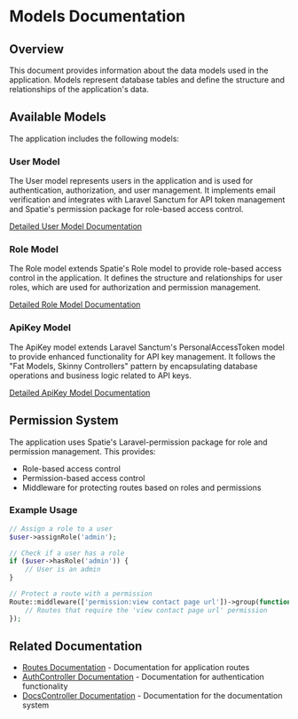 # Models Documentation

## Overview
This document provides information about the data models used in the application. Models represent database tables and define the structure and relationships of the application's data.

## Available Models
The application includes the following models:

### User Model
The User model represents users in the application and is used for authentication, authorization, and user management. It implements email verification and integrates with Laravel Sanctum for API token management and Spatie's permission package for role-based access control.

[Detailed User Model Documentation](Models/User.md)

### Role Model
The Role model extends Spatie's Role model to provide role-based access control in the application. It defines the structure and relationships for user roles, which are used for authorization and permission management.

[Detailed Role Model Documentation](Models/Role.md)

### ApiKey Model
The ApiKey model extends Laravel Sanctum's PersonalAccessToken model to provide enhanced functionality for API key management. It follows the "Fat Models, Skinny Controllers" pattern by encapsulating database operations and business logic related to API keys.

[Detailed ApiKey Model Documentation](Models/ApiKey.md)

## Permission System
The application uses Spatie's Laravel-permission package for role and permission management. This provides:

- Role-based access control
- Permission-based access control
- Middleware for protecting routes based on roles and permissions

### Example Usage
```php
// Assign a role to a user
$user->assignRole('admin');

// Check if a user has a role
if ($user->hasRole('admin')) {
    // User is an admin
}

// Protect a route with a permission
Route::middleware(['permission:view contact page url'])->group(function () {
    // Routes that require the 'view contact page url' permission
});
```

## Related Documentation
- [Routes Documentation](Routes.md) - Documentation for application routes
- [AuthController Documentation](Controllers/AuthController.md) - Documentation for authentication functionality
- [DocsController Documentation](Controllers/DocsController.md) - Documentation for the documentation system
